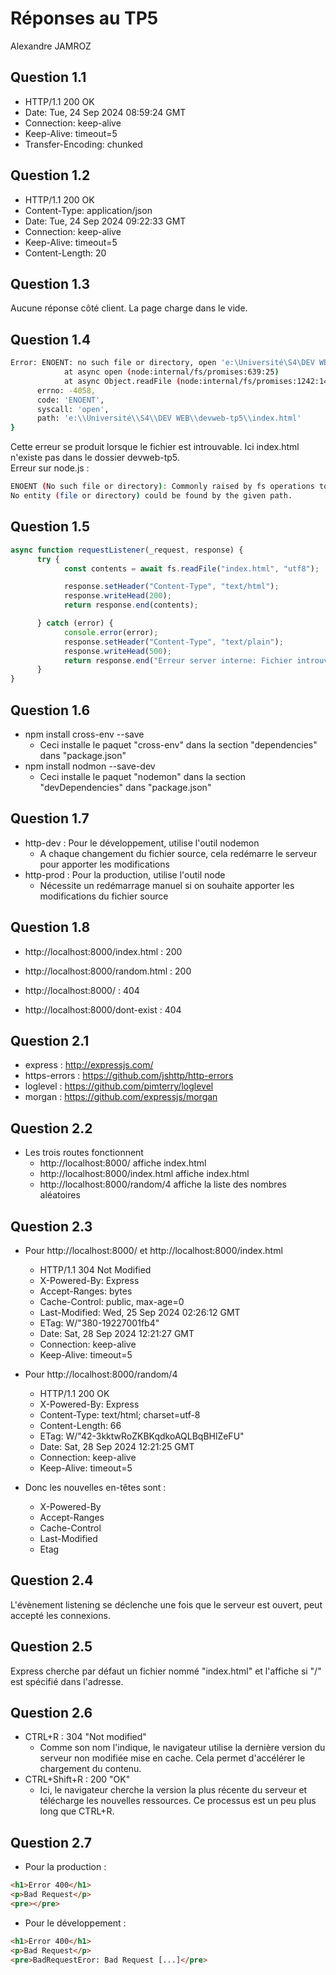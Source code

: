 # Réponses au TP5
Alexandre JAMROZ 

## Question 1.1


- HTTP/1.1 200 OK
- Date: Tue, 24 Sep 2024 08:59:24 GMT
- Connection: keep-alive
- Keep-Alive: timeout=5
- Transfer-Encoding: chunked


## Question 1.2

- HTTP/1.1 200 OK
- Content-Type: application/json
- Date: Tue, 24 Sep 2024 09:22:33 GMT
- Connection: keep-alive
- Keep-Alive: timeout=5
- Content-Length: 20


## Question 1.3

Aucune réponse côté client. La page charge dans le vide.


## Question 1.4

```bash
Error: ENOENT: no such file or directory, open 'e:\Université\S4\DEV WEB\devweb-tp5\index.html'
            at async open (node:internal/fs/promises:639:25)
            at async Object.readFile (node:internal/fs/promises:1242:14) {
      errno: -4058,
      code: 'ENOENT',
      syscall: 'open',
      path: 'e:\\Université\\S4\\DEV WEB\\devweb-tp5\\index.html'
}
```

Cette erreur se produit lorsque le fichier est introuvable. Ici index.html n'existe pas dans le dossier devweb-tp5.
<br>Erreur sur node.js :<br>

```bash
ENOENT (No such file or directory): Commonly raised by fs operations to indicate that a component of the specified pathname does not exist. 
No entity (file or directory) could be found by the given path.
```

## Question 1.5

```js
async function requestListener(_request, response) {
      try {
            const contents = await fs.readFile("index.html", "utf8");

            response.setHeader("Content-Type", "text/html");
            response.writeHead(200);
            return response.end(contents);

      } catch (error) {
            console.error(error);
            response.setHeader("Content-Type", "text/plain");
            response.writeHead(500);
            return response.end("Erreur server interne: Fichier introuvable");
      }
}
```

## Question 1.6

- npm install cross-env --save
  - Ceci installe le paquet "cross-env" dans la section "dependencies" dans "package.json"
- npm install nodmon --save-dev
  - Ceci installe le paquet "nodemon" dans la section "devDependencies" dans "package.json"


## Question 1.7

- http-dev : Pour le développement, utilise l'outil nodemon
  - A chaque changement du fichier source, cela redémarre le serveur pour apporter les modifications
- http-prod : Pour la production, utilise l'outil node
  - Nécessite un redémarrage manuel si on souhaite apporter les modifications du fichier source


## Question 1.8

- http://localhost:8000/index.html : 200

- http://localhost:8000/random.html : 200

- http://localhost:8000/ : 404

- http://localhost:8000/dont-exist : 404


## Question 2.1

- express : http://expressjs.com/
- https-errors : https://github.com/jshttp/http-errors
- loglevel : https://github.com/pimterry/loglevel
- morgan : https://github.com/expressjs/morgan


## Question 2.2

- Les trois routes fonctionnent
  - http://localhost:8000/ affiche index.html
  - http://localhost:8000/index.html affiche index.html
  - http://localhost:8000/random/4 affiche la liste des nombres aléatoires


## Question 2.3

- Pour http://localhost:8000/ et http://localhost:8000/index.html
  - HTTP/1.1 304 Not Modified
  - X-Powered-By: Express
  - Accept-Ranges: bytes
  - Cache-Control: public, max-age=0
  - Last-Modified: Wed, 25 Sep 2024 02:26:12 GMT
  - ETag: W/"380-19227001fb4"
  - Date: Sat, 28 Sep 2024 12:21:27 GMT
  - Connection: keep-alive
  - Keep-Alive: timeout=5

- Pour http://localhost:8000/random/4
  - HTTP/1.1 200 OK
  - X-Powered-By: Express
  - Content-Type: text/html; charset=utf-8
  - Content-Length: 66
  - ETag: W/"42-3kktwRoZKBKqdkoAQLBqBHlZeFU"
  - Date: Sat, 28 Sep 2024 12:21:25 GMT
  - Connection: keep-alive
  - Keep-Alive: timeout=5

- Donc les nouvelles en-têtes sont :
  - X-Powered-By
  - Accept-Ranges
  - Cache-Control
  - Last-Modified
  - Etag


## Question 2.4

L'évènement listening se déclenche une fois que le serveur est ouvert, peut accepté les connexions.


## Question 2.5

Express cherche par défaut un fichier nommé "index.html" et l'affiche si "/" est spécifié dans l'adresse.


## Question 2.6

- CTRL+R : 304 "Not modified"
   - Comme son nom l'indique, le navigateur utilise la dernière version du serveur non modifiée mise en cache. Cela permet d'accélérer le chargement du contenu.
- CTRL+Shift+R : 200 "OK"
   - Ici, le navigateur cherche la version la plus récente du serveur et télécharge les nouvelles ressources. Ce processus est un peu plus long que CTRL+R.


## Question 2.7

- Pour la production :

```html
<h1>Error 400</h1>
<p>Bad Request</p>
<pre></pre>
```


- Pour le développement :

```html
<h1>Error 400</h1>
<p>Bad Request</p>
<pre>BadRequestEror: Bad Request [...]</pre>
```